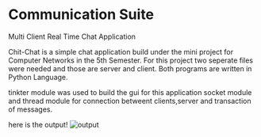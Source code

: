 # Communication Suite

Multi Client Real Time Chat Application

Chit-Chat is a simple chat application build under the mini project for Computer Networks in the 5th Semester.
For this project two seperate files were needed and those are server and client. Both programs are written in Python Language. 

tinkter module was used to build the gui for this application
socket module and thread module for connection betweent clients,server and transaction of messages.

here is the output!
![output](https://user-images.githubusercontent.com/68540038/124362527-0e956480-dc53-11eb-8159-62cc85d5563c.png)
